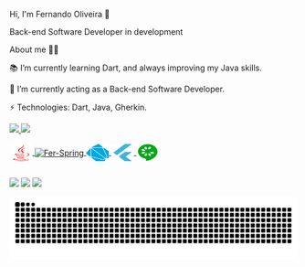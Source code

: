 Hi, I'm Fernando Oliveira 👋


Back-end Software Developer in development


About me 👨‍💻

📚 I’m currently learning Dart, and always improving my Java skills.

🧐 I’m currently acting as a Back-end Software Developer.

⚡ Technologies: Dart, Java, Gherkin.

<div>
  <a href="https://github.com/brouklins">
  <img height="180em" src="https://github-readme-stats.vercel.app/api?username=brouklins&show_icons=true&theme=dracula&include_all_commits=true&count_private=true"/>
  <img height="180em" src="https://github-readme-stats.vercel.app/api/top-langs/?username=brouklins&layout=compact&langs_count=7&theme=dracula"/>
</div>
<div style="display: inline_block"><br>
  <img align="center" alt="Fer-Java" height="30" width="40" src="https://raw.githubusercontent.com/devicons/devicon/master/icons/java/java-plain.svg">
  <img align="center" alt="Fer-Spring" height="30" width="40" src="https://cdn.jsdelivr.net/gh/devicons/devicon/icons/spring/spring-original.svg">
  <img align="center" alt="Fer-Dart" height="30" width="40" src="https://raw.githubusercontent.com/devicons/devicon/master/icons/dart/dart-plain.svg">
  <img align="center" alt="Fer-Flutter" height="30" width="40" src="https://raw.githubusercontent.com/devicons/devicon/master/icons/flutter/flutter-plain.svg">
  <img align="center" alt="Fer-Cucumber" height="30" width="40" src="https://raw.githubusercontent.com/devicons/devicon/master/icons/cucumber/cucumber-plain.svg">
</div>
  
  ##
  
  <div> 
  <a href="https://www.instagram.com/fernando_brks" target="_blank"><img src="https://img.shields.io/badge/-Instagram-%23E4405F?style=for-the-badge&logo=instagram&logoColor=white" target="_blank"></a>
  <a href = "mailto:fernandoaugusto_ufu@yahoo.com.br"><img src="https://img.shields.io/badge/-Gmail-%23333?style=for-the-badge&logo=gmail&logoColor=white" target="_blank"></a>
  <a href="https://www.linkedin.com/in/fernando-oliveira-a2abb3211/" target="_blank"><img src="https://img.shields.io/badge/-LinkedIn-%230077B5?style=for-the-badge&logo=linkedin&logoColor=white" target="_blank"></a> 
 
  ![Snake animation](https://github.com/brouklins/brouklins/blob/output/github-contribution-grid-snake.svg)
 
</div>

